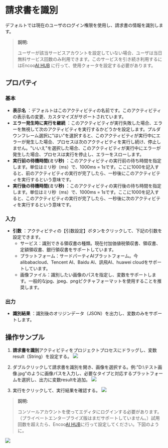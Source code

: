 # 請求書を識別
デフォルトでは現在のユーザのログイン権限を使用し、請求書の情報を識別します。
> **説明:**
>
> ユーザーが該当サービスアカウントを設定していない場合、ユーザは当日無料サービス回数のみ利用できます。このサービスを引き続き利用するにはEncoo[AI HUB](https://aihub.encoo.com/serviceAccount) に行って、使用クォータを設定する必要があります。
>

## プロパティ
### 基本
- **表示名** ：デフォルトはこのアクティビティの名前です。このアクティビティの表示名の変更、カスタマイズがサポートされています。
- **エラー発生時に実行を継続** ：このアクティビティが実行失敗した場合、エラーを無視して次のアクティビティを実行するかどうかを設定します。プルダウンフレーム選択に"はい"を選択すると、このアクティビティが実行中にエラーが発生した場合、プロセスは次のアクティビティを実行し続け、停止しません。"いいえ"を選択した場合、このアクティビティが実行中にエラーが発生した場合、プロセスは実行を停止し、エラーをスローします。
- **実行前の待機時間(ミリ秒)** ：このアクティビティの実行前の待ち時間を指定します。単位はミリ秒（ms）で、1000ms = 1sです。ここに1000を記入すると、前のアクティビティの実行が完了したら、一秒後にこのアクティビティを実行するという意味です。
- **実行後の待機時間(ミリ秒)** ：このアクティビティの実行後の待ち時間を指定します。単位はミリ秒（ms）で、1000ms = 1sです。ここに1000を記入すると、このアクティビティの実行が完了したら、一秒後に次のアクティビティを実行するという意味です。

### 入力
- **引数** ：アクティビティの【引数設定】ボタンをクリックして、下記の引数を設定できます。
    - サービス：識別できる領収書の種類。現在付加価値税領収書、領収書、定額領収書、銀行領収書をサポートしています。
  - プラットフォーム：サードパーティAIプラットフォーム。今alibabacloud、Tencent AI、Baidu AI、訊飛AI、huawei cloudをサポートしています。
  - 画像ファイル：識別したい画像のパスを指定し、変数をサポートします。一般的なjpg、jpeg、pngピクチャフォーマットを使用することを推奨します。
### 出力
- **識別結果** ：識別後のオリジンデータ（JSON）を出力し、変数のみをサポートします。


## 操作サンプル

1. **請求書を識別**アクティビティをプロジェクトプロセスにドラッグし、変数result（String）を設定する。
![](https://docimages.blob.core.chinacloudapi.cn/images/Activities/BillIdentification_1.png)

2. ダブルクリックして請求書を識別を開き、画像を選択する。例:"D:\\テスト画像.jpg"のように画像パスを入力し、必要なタイプと対応するプラットフォームを選択し、出力に変数resultを追加。
![](https://docimages.blob.core.chinacloudapi.cn/images/Activities/BillIdentification_2.png)

3. 実行をクリックして、実行結果を確認する。
![](https://docimages.blob.core.chinacloudapi.cn/images/Activities/BillIdentification_3.png)


> **説明:**
>
> コンソールアカウントを使ってエディタにログインする必要があります。（プライベートエンタープライズ版はまだサポートしていません。）試用回数を超えたら、Encoo[AI HUB](https://aihub.encoo.com/serviceAccount)に行って設定してください。下図のように。

   ![](https://docimages.blob.core.chinacloudapi.cn/images/Activities/BillIdentification_4.png)